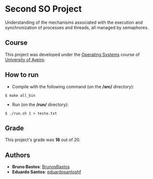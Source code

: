 # Second SO Project

Understanding of the mechanisms associated with the execution and synchronization of processes and threads, all managed by semaphores.

## Course
This project was developed under the [Operating Systems](https://www.ua.pt/en/uc/12293) course of [University of Aveiro](https://www.ua.pt/).

## How to run
* Compile with the following command (on the **/src/** directory):
```console
$ make all_bin
```

* Run (on the **/run/** directory):
```console
$ ./run.sh 1 > teste.txt
```

## Grade 
This project's grade was **16** out of 20.

## Authors
* **Bruno Bastos**: [BrunosBastos](https://github.com/BrunosBastos)
* **Eduardo Santos**: [eduardosantoshf](https://github.com/eduardosantoshf)
